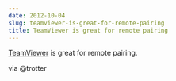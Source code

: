 ```yaml
---
date: 2012-10-04
slug: teamviewer-is-great-for-remote-pairing
title: TeamViewer is great for remote pairing
---
```


[TeamViewer](http://www.teamviewer.com/) is great for remote pairing.

via @trotter
